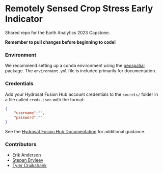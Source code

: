 # Remotely Sensed Crop Stress Early Indicator

Shared repo for the Earth Analytics 2023 Capstone.

**Remember to pull changes before beginning to code!**

### Environment

We recommend setting up a conda environment using the [geospatial](https://geospatial.gishub.org/) package. The `environment.yml` file is included primarily for documentation.

### Credentials

Add your Hydrosat Fusion Hub account credentials to the `secrets/` folder in a file called `creds.json` with the format:

```json
{
    "username":"",
    "password":""
}
```

See the [Hydrosat Fusion Hub Documentation](https://hydrosat.github.io/fusion-hub-docs/intro.html) for additional guidance.

### Contributors
- [Erik Anderson](https://github.com/eriktuck)
- [Stepan Bryleev](https://github.com/StepanBryleev)
- [Tyler Cruikshank](https://github.com/tcruicks)
